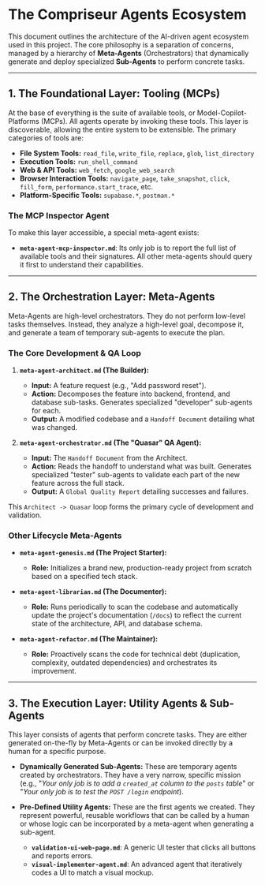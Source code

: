 # The Compriseur Agents Ecosystem

This document outlines the architecture of the AI-driven agent ecosystem used in this project. The core philosophy is a separation of concerns, managed by a hierarchy of **Meta-Agents** (Orchestrators) that dynamically generate and deploy specialized **Sub-Agents** to perform concrete tasks.

---

## 1. The Foundational Layer: Tooling (MCPs)

At the base of everything is the suite of available tools, or Model-Copilot-Platforms (MCPs). All agents operate by invoking these tools. This layer is discoverable, allowing the entire system to be extensible. The primary categories of tools are:

- **File System Tools:** `read_file`, `write_file`, `replace`, `glob`, `list_directory`
- **Execution Tools:** `run_shell_command`
- **Web & API Tools:** `web_fetch`, `google_web_search`
- **Browser Interaction Tools:** `navigate_page`, `take_snapshot`, `click`, `fill_form`, `performance.start_trace`, etc.
- **Platform-Specific Tools:** `supabase.*`, `postman.*`

### The MCP Inspector Agent

To make this layer accessible, a special meta-agent exists:

- **`meta-agent-mcp-inspector.md`**: Its only job is to report the full list of available tools and their signatures. All other meta-agents should query it first to understand their capabilities.

---

## 2. The Orchestration Layer: Meta-Agents

Meta-Agents are high-level orchestrators. They do not perform low-level tasks themselves. Instead, they analyze a high-level goal, decompose it, and generate a team of temporary sub-agents to execute the plan.

### The Core Development & QA Loop

1.  **`meta-agent-architect.md` (The Builder):**
    - **Input:** A feature request (e.g., "Add password reset").
    - **Action:** Decomposes the feature into backend, frontend, and database sub-tasks. Generates specialized "developer" sub-agents for each.
    - **Output:** A modified codebase and a `Handoff Document` detailing what was changed.

2.  **`meta-agent-orchestrator.md` (The "Quasar" QA Agent):**
    - **Input:** The `Handoff Document` from the Architect.
    - **Action:** Reads the handoff to understand what was built. Generates specialized "tester" sub-agents to validate each part of the new feature across the full stack.
    - **Output:** A `Global Quality Report` detailing successes and failures.

This `Architect -> Quasar` loop forms the primary cycle of development and validation.

### Other Lifecycle Meta-Agents

- **`meta-agent-genesis.md` (The Project Starter):**
  - **Role:** Initializes a brand new, production-ready project from scratch based on a specified tech stack.

- **`meta-agent-librarian.md` (The Documenter):**
  - **Role:** Runs periodically to scan the codebase and automatically update the project's documentation (`/docs`) to reflect the current state of the architecture, API, and database schema.

- **`meta-agent-refactor.md` (The Maintainer):**
  - **Role:** Proactively scans the code for technical debt (duplication, complexity, outdated dependencies) and orchestrates its improvement.

---

## 3. The Execution Layer: Utility Agents & Sub-Agents

This layer consists of agents that perform concrete tasks. They are either generated on-the-fly by Meta-Agents or can be invoked directly by a human for a specific purpose.

- **Dynamically Generated Sub-Agents:** These are temporary agents created by orchestrators. They have a very narrow, specific mission (e.g., "_Your only job is to add a `created_at` column to the `posts` table_" or "_Your only job is to test the `POST /login` endpoint_).

- **Pre-Defined Utility Agents:** These are the first agents we created. They represent powerful, reusable workflows that can be called by a human or whose logic can be incorporated by a meta-agent when generating a sub-agent.
  - **`validation-ui-web-page.md`**: A generic UI tester that clicks all buttons and reports errors.
  - **`visual-implementer-agent.md`**: An advanced agent that iteratively codes a UI to match a visual mockup.
